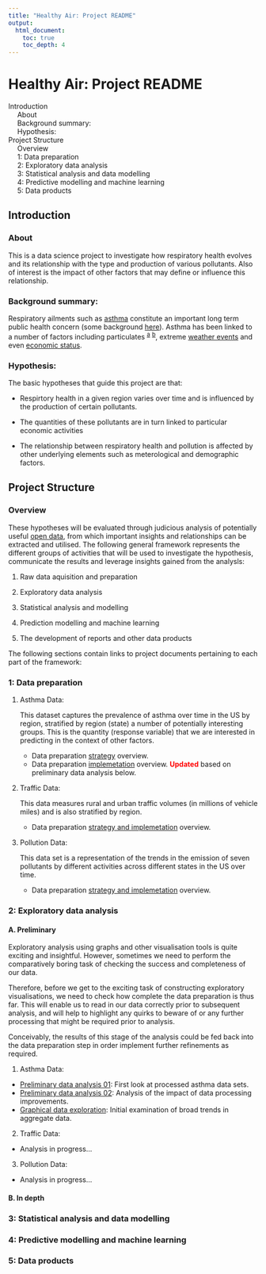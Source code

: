 ```yaml
---
title: "Healthy Air: Project README"
output:
  html_document:
    toc: true
    toc_depth: 4
---
```


<!-- Markdown rendering doesn't produce a nice TOC: harvested it from the HTML version -->
<div class="fluid-row" id="header">
<h1 class="title toc-ignore">Healthy Air: Project README</h1>
</div>

<div id="TOC">
<ul>
<li><a href="#introduction">Introduction</a><ul>
<li><a href="#about">About</a></li>
<li><a href="#background-summary">Background summary:</a></li>
<li><a href="#hypothesis">Hypothesis:</a></li>
</ul></li>
<li><a href="#project-structure">Project Structure</a><ul>
<li><a href="#overview">Overview</a></li>
<li><a href="#1-data-preparation">1: Data preparation</a></li>
<li><a href="#2-exploratory-data-analysis">2: Exploratory data analysis</a></li>
<li><a href="#3-statistical-analysis-and-data-modelling">3: Statistical analysis and data modelling</a></li>
<li><a href="#4-predictive-modelling-and-machine-learning">4: Predictive modelling and machine learning</a></li>
<li><a href="#5-data-products">5: Data products</a></li>
</ul></li>
</ul>
</div>

## Introduction

### About

This is a data science project to investigate how respiratory health evolves and its relationship with the type and production of various pollutants. Also of interest is the impact of other factors that may define or influence this relationship.

### Background summary:

Respiratory ailments such as [asthma](https://en.wikipedia.org/wiki/Asthma) constitute an important long term public health concern (some background [here](https://en.wikipedia.org/wiki/Asthma)). Asthma has been linked to a number of factors including particulates <sup>[a](http://europepmc.org/abstract/med/7492903)</sup> <sup>[b](http://www.tandfonline.com/doi/abs/10.1080/00039896.1993.9938391)</sup>, extreme [weather events](http://www.abc.net.au/news/2016-11-22/two-die-in-thunderstorm-asthma-emergency-in-melbourne/8044558 ) and even [economic status](http://www.tandfonline.com/doi/abs/10.1080/00039896.1967.10664708).

### Hypothesis: 

The basic hypotheses that guide this project are that:

* Respirtory health in a given region varies over time and is influenced by the production of certain pollutants.

* The quantities of these pollutants are in turn linked to particular economic activities

* The relationship between respiratory health and pollution is affected by other underlying elements such as meterological and demographic factors.

## Project Structure

### Overview

These hypotheses will be evaluated through judicious analysis of potentially useful [open data](https://en.wikipedia.org/wiki/Open_data), from which important insights and relationships can be extracted and utilised. The following general framework represents the different groups of activities that will be used to investigate the hypothesis, communicate the results and leverage insights gained from the analysls:

<!-- as section nav -->

1. Raw data aquisition and preparation

2. Exploratory data analysis

3. Statistical analysis and modelling

4. Prediction modelling and machine learning

5. The development of reports and other data products

The following sections contain links to project documents pertaining to each part of the framework:

### 1: Data preparation

1. Asthma Data:

    This dataset captures the prevalence of asthma over time in the US by region, stratified by region (state) a number of potentially interesting groups. This is the quantity (response variable) that we are interested in predicting in the context of other factors.

    * Data preparation [strategy](https://github.com/drbulu/healthyAir_DSc_proj/blob/master/01_Data_Prep/asthma_data_source_prep_01.Rmd) overview.
    * Data preparation [implemetation](https://github.com/drbulu/healthyAir_DSc_proj/blob/master/01_Data_Prep/asthma_data_source_prep_02.Rmd) overview. <b style="color:red;">Updated</b> based on preliminary data analysis below.

2. Traffic Data:

    This data measures rural and urban traffic volumes (in millions of vehicle miles) and is also stratified by region.

    * Data preparation [strategy and implemetation](https://github.com/drbulu/healthyAir_DSc_proj/blob/master/01_Data_Prep/traffic_data_source_prep_01.Rmd) overview.

3. Pollution Data:

    This data set is a representation of the trends in the emission of seven pollutants by different activities across different states in the US over time.

    * Data preparation [strategy and implemetation](https://github.com/drbulu/healthyAir_DSc_proj/blob/master/01_Data_Prep/pollution_data_source_prep_01.Rmd) overview.

### 2: Exploratory data analysis

#### A. Preliminary
Exploratory analysis using graphs and other visualisation tools is quite exciting and insightful. However, sometimes we need to perform the comparatively boring task of checking the success and completeness of our data. 

Therefore, before we get to the exciting task of constructing exploratory visualisations, we need to check how complete the data preparation is thus far. This will enable us to read in our data correctly prior to subsequent analysis, and will help to highlight any quirks to beware of or any further processing that might be required prior to analysis.

Conceivably, the results of this stage of the analysis could be fed back into the data preparation step in order implement further refinements as required.

<!-- needed to convert the exploratory analysis files to markdown (md)... github doesn't process RMarkdonw (Rmd)... sheepish :) -->

1. Asthma Data:

* [Preliminary data analysis 01](https://github.com/drbulu/healthyAir_DSc_proj/blob/master/02_Exploratory_Analysis/asthma-prelim_data_exploration-01.md): First look at processed asthma data sets.
* [Preliminary data analysis 02](https://github.com/drbulu/healthyAir_DSc_proj/blob/master/02_Exploratory_Analysis/asthma-prelim_data_exploration-02.md): Analysis of the impact of data processing improvements.
* [Graphical data exploration](https://github.com/drbulu/healthyAir_DSc_proj/blob/master/02_Exploratory_Analysis/asthma-prelim_data_exploration-03.md): Initial examination of broad trends in aggregate data.

2. Traffic Data:

* Analysis in progress...

3. Pollution Data:

* Analysis in progress...

#### B. In depth


### 3: Statistical analysis and data modelling



### 4: Predictive modelling and machine learning



### 5: Data products


